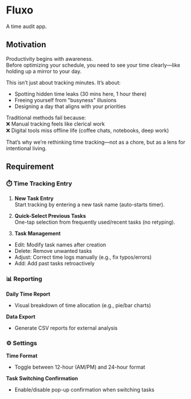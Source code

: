 # Fluxo
A time audit app.

## Motivation
Productivity begins with awareness.  
Before optimizing your schedule, you need to see your time clearly—like holding up a mirror to your day.

This isn’t just about tracking minutes. It’s about:

- Spotting hidden time leaks (30 mins here, 1 hour there)
- Freeing yourself from "busyness" illusions
- Designing a day that aligns with your priorities

Traditional methods fail because:  
❌ Manual tracking feels like clerical work  
❌ Digital tools miss offline life (coffee chats, notebooks, deep work)  

That’s why we’re rethinking time tracking—not as a chore, but as a lens for intentional living.

## Requirement

### ⏱️ Time Tracking Entry
1. **New Task Entry**  
Start tracking by entering a new task name (auto-starts timer).

2. **Quick-Select Previous Tasks**  
One-tap selection from frequently used/recent tasks (no retyping).

3. **Task Management**  
- Edit: Modify task names after creation
- Delete: Remove unwanted tasks
- Adjust: Correct time logs manually (e.g., fix typos/errors)
- Add: Add past tasks retroactively

### 📊 Reporting
**Daily Time Report**
- Visual breakdown of time allocation (e.g., pie/bar charts)
  
**Data Export**
- Generate CSV reports for external analysis

### ⚙️ Settings
**Time Format**
- Toggle between 12-hour (AM/PM) and 24-hour format

**Task Switching Confirmation**
- Enable/disable pop-up confirmation when switching tasks
  

